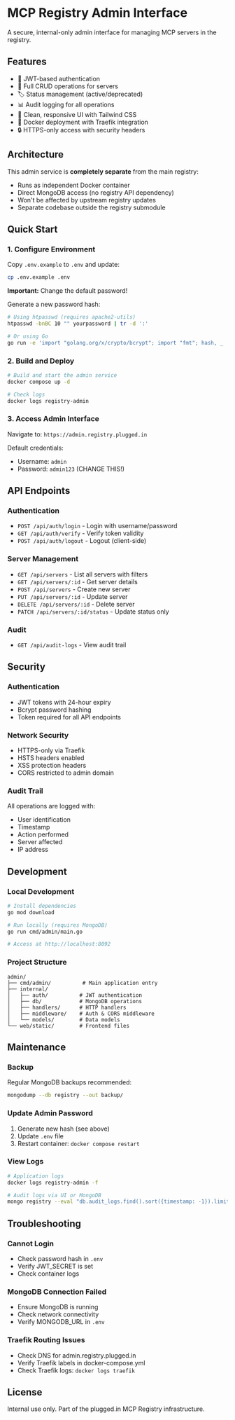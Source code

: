 # MCP Registry Admin Interface

A secure, internal-only admin interface for managing MCP servers in the registry.

## Features

- 🔐 JWT-based authentication
- 📝 Full CRUD operations for servers
- 🏷️ Status management (active/deprecated)
- 📊 Audit logging for all operations
- 🎨 Clean, responsive UI with Tailwind CSS
- 🐳 Docker deployment with Traefik integration
- 🔒 HTTPS-only access with security headers

## Architecture

This admin service is **completely separate** from the main registry:
- Runs as independent Docker container
- Direct MongoDB access (no registry API dependency)
- Won't be affected by upstream registry updates
- Separate codebase outside the registry submodule

## Quick Start

### 1. Configure Environment

Copy `.env.example` to `.env` and update:

```bash
cp .env.example .env
```

**Important:** Change the default password!

Generate a new password hash:
```bash
# Using htpasswd (requires apache2-utils)
htpasswd -bnBC 10 "" yourpassword | tr -d ':'

# Or using Go
go run -e 'import "golang.org/x/crypto/bcrypt"; import "fmt"; hash, _ := bcrypt.GenerateFromPassword([]byte("yourpassword"), 10); fmt.Println(string(hash))'
```

### 2. Build and Deploy

```bash
# Build and start the admin service
docker compose up -d

# Check logs
docker logs registry-admin
```

### 3. Access Admin Interface

Navigate to: `https://admin.registry.plugged.in`

Default credentials:
- Username: `admin`
- Password: `admin123` (CHANGE THIS!)

## API Endpoints

### Authentication
- `POST /api/auth/login` - Login with username/password
- `GET /api/auth/verify` - Verify token validity
- `POST /api/auth/logout` - Logout (client-side)

### Server Management
- `GET /api/servers` - List all servers with filters
- `GET /api/servers/:id` - Get server details
- `POST /api/servers` - Create new server
- `PUT /api/servers/:id` - Update server
- `DELETE /api/servers/:id` - Delete server
- `PATCH /api/servers/:id/status` - Update status only

### Audit
- `GET /api/audit-logs` - View audit trail

## Security

### Authentication
- JWT tokens with 24-hour expiry
- Bcrypt password hashing
- Token required for all API endpoints

### Network Security
- HTTPS-only via Traefik
- HSTS headers enabled
- XSS protection headers
- CORS restricted to admin domain

### Audit Trail
All operations are logged with:
- User identification
- Timestamp
- Action performed
- Server affected
- IP address

## Development

### Local Development

```bash
# Install dependencies
go mod download

# Run locally (requires MongoDB)
go run cmd/admin/main.go

# Access at http://localhost:8092
```

### Project Structure

```
admin/
├── cmd/admin/          # Main application entry
├── internal/
│   ├── auth/          # JWT authentication
│   ├── db/            # MongoDB operations
│   ├── handlers/      # HTTP handlers
│   ├── middleware/    # Auth & CORS middleware
│   └── models/        # Data models
└── web/static/        # Frontend files
```

## Maintenance

### Backup
Regular MongoDB backups recommended:
```bash
mongodump --db registry --out backup/
```

### Update Admin Password
1. Generate new hash (see above)
2. Update `.env` file
3. Restart container: `docker compose restart`

### View Logs
```bash
# Application logs
docker logs registry-admin -f

# Audit logs via UI or MongoDB
mongo registry --eval "db.audit_logs.find().sort({timestamp: -1}).limit(10)"
```

## Troubleshooting

### Cannot Login
- Check password hash in `.env`
- Verify JWT_SECRET is set
- Check container logs

### MongoDB Connection Failed
- Ensure MongoDB is running
- Check network connectivity
- Verify MONGODB_URL in `.env`

### Traefik Routing Issues
- Check DNS for admin.registry.plugged.in
- Verify Traefik labels in docker-compose.yml
- Check Traefik logs: `docker logs traefik`

## License

Internal use only. Part of the plugged.in MCP Registry infrastructure.